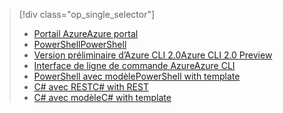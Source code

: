 > [!div class="op_single_selector"]
> * [<span data-ttu-id="d991b-101">Portail Azure</span><span class="sxs-lookup"><span data-stu-id="d991b-101">Azure portal</span></span>](../articles/iot-hub/iot-hub-create-through-portal.md)
> * [<span data-ttu-id="d991b-102">PowerShell</span><span class="sxs-lookup"><span data-stu-id="d991b-102">PowerShell</span></span>](../articles/iot-hub/iot-hub-create-using-powershell.md)
> * [<span data-ttu-id="d991b-103">Version préliminaire d’Azure CLI 2.0</span><span class="sxs-lookup"><span data-stu-id="d991b-103">Azure CLI 2.0 Preview</span></span>](../articles/iot-hub/iot-hub-create-using-cli.md)
> * [<span data-ttu-id="d991b-104">Interface de ligne de commande Azure</span><span class="sxs-lookup"><span data-stu-id="d991b-104">Azure CLI</span></span>](../articles/iot-hub/iot-hub-create-using-cli-nodejs.md)
> * [<span data-ttu-id="d991b-105">PowerShell avec modèle</span><span class="sxs-lookup"><span data-stu-id="d991b-105">PowerShell with template</span></span>](../articles/iot-hub/iot-hub-rm-template-powershell.md)
> * [<span data-ttu-id="d991b-106">C# avec REST</span><span class="sxs-lookup"><span data-stu-id="d991b-106">C# with REST</span></span>](../articles/iot-hub/iot-hub-rm-rest.md)
> * [<span data-ttu-id="d991b-107">C# avec modèle</span><span class="sxs-lookup"><span data-stu-id="d991b-107">C# with template</span></span>](../articles/iot-hub/iot-hub-rm-template.md)
> 
> 

